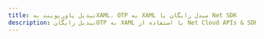 ---title: تبدیل پاورپوینت بهXAML، OTP به XAML مبدل رایگان یا Net SDKdescription: تبدیل رایگانOTP به XAML با استفاده از Net Cloud APIs & SDK. همچنین اسناد Microsoft PowerPoint را در Cloud ایجاد، ویرایش و رندر کنید.---